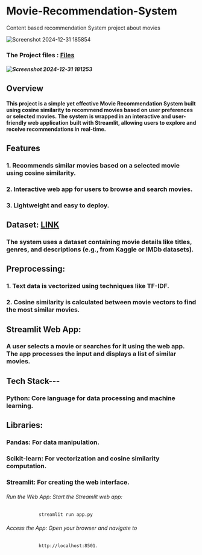 # Movie-Recommendation-System
Content based recommendation System project about movies

![Screenshot 2024-12-31 185854](https://github.com/user-attachments/assets/e7fe8131-83fd-481c-80d2-70d7383f26e4)


### The Project files : [Files](https://drive.google.com/drive/folders/110h3eQdOL97vfZwH_pJau3i6Zwo7e7bL?usp=sharing)

#####  ![Screenshot 2024-12-31 181253](https://github.com/user-attachments/assets/bd12da14-bbff-46e9-bb2b-e4db06ca789f)


## Overview

#### This project is a simple yet effective Movie Recommendation System built using cosine similarity to recommend movies based on user preferences or selected movies. The system is wrapped in an interactive and user-friendly web application built with Streamlit, allowing users to explore and receive recommendations in real-time.

## Features

### 1. Recommends similar movies based on a selected movie using cosine similarity.

### 2. Interactive web app for users to browse and search movies.

### 3. Lightweight and easy to deploy.


## Dataset:  [LINK](https://www.kaggle.com/datasets/tmdb/tmdb-movie-metadata) 

### The system uses a dataset containing movie details like titles, genres, and descriptions (e.g., from Kaggle or IMDb datasets).

## Preprocessing:  

### 1. Text data is vectorized using techniques like TF-IDF.

### 2. Cosine similarity is calculated between movie vectors to find the most similar movies.

## Streamlit Web App:

### A user selects a movie or searches for it using the web app. The app processes the input and displays a list of similar movies.

## Tech Stack---

### Python: Core language for data processing and machine learning.

## Libraries:

### Pandas: For data manipulation.

### Scikit-learn: For vectorization and cosine similarity computation.

### Streamlit: For creating the web interface.


###### Run the Web App: Start the Streamlit web app:
                streamlit run app.py
                
###### Access the App: Open your browser and navigate to 
                http://localhost:8501.
